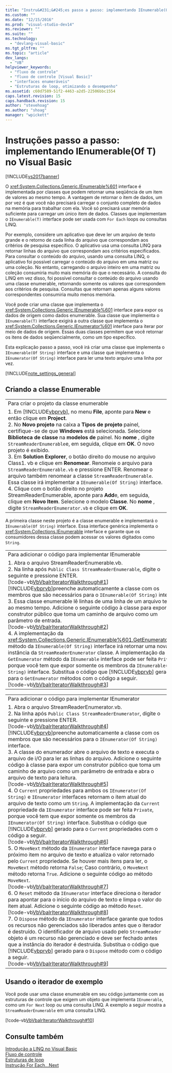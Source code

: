 ```yaml
---
title: "Instru&#231;&#245;es passo a passo: implementando IEnumerable(Of T) no Visual Basic | Microsoft Docs"
ms.custom: ""
ms.date: "12/15/2016"
ms.prod: "visual-studio-dev14"
ms.reviewer: ""
ms.suite: ""
ms.technology: 
  - "devlang-visual-basic"
ms.tgt_pltfrm: ""
ms.topic: "article"
dev_langs: 
  - "VB"
helpviewer_keywords: 
  - "fluxo de controle"
  - "fluxo de controle [Visual Basic]"
  - "interfaces enumeráveis"
  - "Estruturas de loop, otimizando o desempenho"
ms.assetid: c60d7589-51f2-4463-a2d5-22506bbc1554
caps.latest.revision: 15
caps.handback.revision: 15
author: "stevehoag"
ms.author: "shoag"
manager: "wpickett"
---
```

# Instru&#231;&#245;es passo a passo: implementando IEnumerable(Of T) no Visual Basic
[!INCLUDE[vs2017banner](../../../../csharp/includes/vs2017banner.md)]

O <xref:System.Collections.Generic.IEnumerable%601> interface é implementada por classes que podem retornar uma seqüência de um item de valores ao mesmo tempo.  A vantagem de retornar o item de dados, um por vez é que você não precisará carregar o conjunto completo de dados na memória para trabalhar com ela.  Você só precisará usar memória suficiente para carregar um único item de dados.  Classes que implementam o `IEnumerable(T)` interface pode ser usada com `For Each` loops ou consultas LINQ.  
  
 Por exemplo, considere um aplicativo que deve ler um arquivo de texto grande e o retorno de cada linha do arquivo que correspondam aos critérios de pesquisa específico.  O aplicativo usa uma consulta LINQ para retornar linhas do arquivo que correspondam aos critérios especificados.  Para consultar o conteúdo do arquivo, usando uma consulta LINQ, o aplicativo foi possível carregar o conteúdo do arquivo em uma matriz ou uma coleção.  No entanto, carregando o arquivo inteiro em uma matriz ou coleção consumiria muito mais memória do que o necessário.  A consulta do LINQ em vez disso, foi possível consultar o conteúdo do arquivo usando uma classe enumerable, retornando somente os valores que correspondem aos critérios de pesquisa.  Consultas que retornam apenas alguns valores correspondentes consumiria muito menos memória.  
  
 Você pode criar uma classe que implementa o <xref:System.Collections.Generic.IEnumerable%601> interface para expor os dados de origem como dados enumerable.  Sua classe que implementa o `IEnumerable(T)` interface exigirá a outra classe que implementa o <xref:System.Collections.Generic.IEnumerator%601> interface para iterar por meio de dados de origem.  Essas duas classes permitem que você retornar os itens de dados seqüencialmente, como um tipo específico.  
  
 Esta explicação passo a passo, você irá criar uma classe que implementa o `IEnumerable(Of String)` interface e uma classe que implementa o `IEnumerator(Of String)` interface para ler uma texto arquivo uma linha por vez.  
  
 [!INCLUDE[note_settings_general](../../../../csharp/language-reference/compiler-messages/includes/note_settings_general_md.md)]  
  
## Criando a classe Enumerable  
  
||  
|-|  
|Para criar o projeto da classe enumerable|  
|1.  Em [!INCLUDE[vbprvb](../../../../csharp/programming-guide/concepts/linq/includes/vbprvb_md.md)], no menu **File**, aponte para **New** e então clique em **Project**.<br />2.  No  **Novo projeto** na caixa a  **Tipos de projeto** painel, certifique\-se de que  **Windows** está selecionada.  Selecione  **Biblioteca de classe** na  **modelos de** painel.  No  **nome** , digite  `StreamReaderEnumerable`e, em seguida, clique em  **OK**.  O novo projeto é exibido.<br />3.  Em  **Solution Explorer**, o botão direito do mouse no arquivo Class1. vb e clique em  **Renomear**.  Renomeie o arquivo para  `StreamReaderEnumerable.vb` e pressione ENTER.  Renomear o arquivo também renomear a classe `StreamReaderEnumerable`.  Essa classe irá implementar a `IEnumerable(Of String)` interface.<br />4.  Clique com o botão direito no projeto StreamReaderEnumerable, aponte para  **Add**e, em seguida, clique em  **Novo Item**.  Selecione o modelo **Classe**.  No  **nome** , digite  `StreamReaderEnumerator.vb` e clique em  **OK**.|  
  
 A primeira classe neste projeto é a classe enumerable e implementará o `IEnumerable(Of String)` interface.  Essa interface genérica implementa o <xref:System.Collections.IEnumerable> interface e garante que os consumidores dessa classe podem acessar os valores digitados como `String`.  
  
||  
|-|  
|Para adicionar o código para implementar IEnumerable|  
|1.  Abra o arquivo StreamReaderEnumerable.vb.<br />2.  Na linha após `Public Class StreamReaderEnumerable`, digite o seguinte e pressione ENTER.<br />     [!code-vb[VbVbalrIteratorWalkthrough#1](../../../../visual-basic/programming-guide/language-features/control-flow/codesnippet/VisualBasic/walkthrough-implementing-ienumerable-of-t_1.vb)]<br />     [!INCLUDE[vbprvb](../../../../csharp/programming-guide/concepts/linq/includes/vbprvb_md.md)]preenche automaticamente a classe com os membros que são necessários para o `IEnumerable(Of String)` interface.<br />3.  Essa classe enumerable lê linhas de uma linha de um arquivo texto ao mesmo tempo.  Adicione o seguinte código à classe para expor um construtor público que toma um caminho de arquivo como um parâmetro de entrada.<br />     [!code-vb[VbVbalrIteratorWalkthrough#2](../../../../visual-basic/programming-guide/language-features/control-flow/codesnippet/VisualBasic/walkthrough-implementing-ienumerable-of-t_2.vb)]<br />4.  A implementação da <xref:System.Collections.Generic.IEnumerable%601.GetEnumerator%2A> método da `IEnumerable(Of String)` interface irá retornar uma nova instância da `StreamReaderEnumerator` classe.  A implementação da `GetEnumerator` método da `IEnumerable` interface pode ser feita `Private`, porque você tem que expor somente os membros da `IEnumerable(Of String)` interface.  Substitua o código que [!INCLUDE[vbprvb](../../../../csharp/programming-guide/concepts/linq/includes/vbprvb_md.md)] gerado para o `GetEnumerator` métodos com o código a seguir.<br />     [!code-vb[VbVbalrIteratorWalkthrough#3](../../../../visual-basic/programming-guide/language-features/control-flow/codesnippet/VisualBasic/walkthrough-implementing-ienumerable-of-t_3.vb)]|  
  
||  
|-|  
|Para adicionar o código para implementar IEnumerator|  
|1.  Abra o arquivo StreamReaderEnumerator.vb.<br />2.  Na linha após `Public Class StreamReaderEnumerator`, digite o seguinte e pressione ENTER.<br />     [!code-vb[VbVbalrIteratorWalkthrough#4](../../../../visual-basic/programming-guide/language-features/control-flow/codesnippet/VisualBasic/walkthrough-implementing-ienumerable-of-t_4.vb)]<br />     [!INCLUDE[vbprvb](../../../../csharp/programming-guide/concepts/linq/includes/vbprvb_md.md)]preenche automaticamente a classe com os membros que são necessários para o `IEnumerator(Of String)` interface.<br />3.  A classe do enumerador abre o arquivo de texto e executa o arquivo de i\/O para ler as linhas do arquivo.  Adicione o seguinte código à classe para expor um construtor público que toma um caminho de arquivo como um parâmetro de entrada e abra o arquivo de texto para leitura.<br />     [!code-vb[VbVbalrIteratorWalkthrough#5](../../../../visual-basic/programming-guide/language-features/control-flow/codesnippet/VisualBasic/walkthrough-implementing-ienumerable-of-t_5.vb)]<br />4.  O `Current` propriedades para ambos os `IEnumerator(Of String)` e `IEnumerator` interfaces retornam o item atual do arquivo de texto como um `String`.  A implementação da `Current` propriedade da `IEnumerator` interface pode ser feita `Private`, porque você tem que expor somente os membros da `IEnumerator(Of String)` interface.  Substitua o código que [!INCLUDE[vbprvb](../../../../csharp/programming-guide/concepts/linq/includes/vbprvb_md.md)] gerado para o `Current` propriedades com o código a seguir.<br />     [!code-vb[VbVbalrIteratorWalkthrough#6](../../../../visual-basic/programming-guide/language-features/control-flow/codesnippet/VisualBasic/walkthrough-implementing-ienumerable-of-t_6.vb)]<br />5.  O `MoveNext` método da `IEnumerator` interface navega para o próximo item no arquivo de texto e atualiza o valor retornado pelo `Current` propriedade.  Se houver mais itens para ler, o `MoveNext` método retorna `False`; Caso contrário, o `MoveNext` método retorna `True`.  Adicione o seguinte código ao método  `MoveNext`.<br />     [!code-vb[VbVbalrIteratorWalkthrough#7](../../../../visual-basic/programming-guide/language-features/control-flow/codesnippet/VisualBasic/walkthrough-implementing-ienumerable-of-t_7.vb)]<br />6.  O `Reset` método da `IEnumerator` interface direciona o iterador para apontar para o início do arquivo de texto e limpa o valor do item atual.  Adicione o seguinte código ao método  `Reset`.<br />     [!code-vb[VbVbalrIteratorWalkthrough#8](../../../../visual-basic/programming-guide/language-features/control-flow/codesnippet/VisualBasic/walkthrough-implementing-ienumerable-of-t_8.vb)]<br />7.  O `Dispose` método da `IEnumerator` interface garante que todos os recursos não gerenciados são liberados antes que o iterador é destruído.  O identificador de arquivo usado pelo `StreamReader` objeto é um recurso não gerenciado e deve ser fechado antes que a instância do iterador é destruída.  Substitua o código que [!INCLUDE[vbprvb](../../../../csharp/programming-guide/concepts/linq/includes/vbprvb_md.md)] gerado para o `Dispose` método com o código a seguir.<br />     [!code-vb[VbVbalrIteratorWalkthrough#9](../../../../visual-basic/programming-guide/language-features/control-flow/codesnippet/VisualBasic/walkthrough-implementing-ienumerable-of-t_9.vb)]|  
  
## Usando o iterador de exemplo  
 Você pode usar uma classe enumerable em seu código juntamente com as estruturas de controle que exigem um objeto que implementa `IEnumerable`, como um `For Next` loop ou uma consulta LINQ.  A exemplo a seguir mostra a `StreamReaderEnumerable` em uma consulta LINQ.  
  
 [!code-vb[VbVbalrIteratorWalkthrough#10](../../../../visual-basic/programming-guide/language-features/control-flow/codesnippet/VisualBasic/walkthrough-implementing-ienumerable-of-t_10.vb)]  
  
## Consulte também  
 [Introdução a LINQ no Visual Basic](../../../../visual-basic/programming-guide/language-features/linq/introduction-to-linq.md)   
 [Fluxo de controle](../../../../visual-basic/programming-guide/language-features/control-flow/index.md)   
 [Estruturas de loop](../../../../visual-basic/programming-guide/language-features/control-flow/loop-structures.md)   
 [Instrução For Each...Next](../../../../visual-basic/language-reference/statements/for-each-next-statement.md)